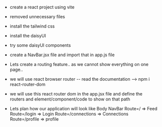- create a react project using vite
- removed unnecessary files
- install the tailwind css
- install the daisyUI
- try some daisyUI components

- create a NavBar.jsx file and import that in app.js file 

- Lets create a routing feature.. as we cannot show everything on one page..
- we will use react browser router -- read the documentation --> npm i react-router-dom
- we will use this react router dom in the app.jsx file and define the routers and element/component/code to show on that path 

- Lets plan how our application will look like
Body
    NavBar
    Route=/ => Feed
    Route=/login => Login
    Route=/connections => Connections
    Route=/profile => profile